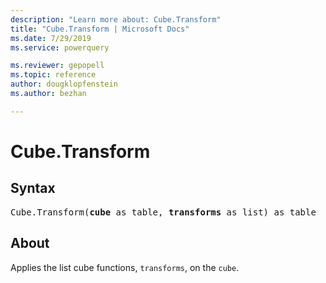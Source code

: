 ```yaml
---
description: "Learn more about: Cube.Transform"
title: "Cube.Transform | Microsoft Docs"
ms.date: 7/29/2019
ms.service: powerquery

ms.reviewer: gepopell
ms.topic: reference
author: dougklopfenstein
ms.author: bezhan

---
```

# Cube.Transform

## Syntax

<pre>
Cube.Transform(<b>cube</b> as table, <b>transforms</b> as list) as table
</pre>

## About
Applies the list cube functions, `transforms`, on the `cube`.

